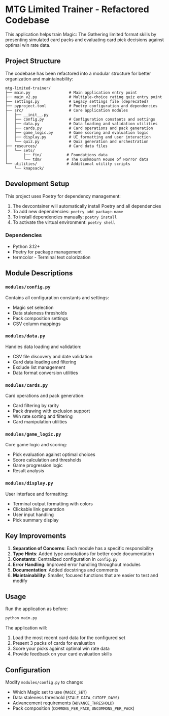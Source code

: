 # MTG Limited Trainer - Refactored Codebase

This application helps train Magic: The Gathering limited format skills by presenting simulated card packs and evaluating card pick decisions against optimal win rate data.

## Project Structure

The codebase has been refactored into a modular structure for better organization and maintainability:

```
mtg-limited-trainer/
├── main.py                 # Main application entry point
├── main_v2.py              # Multiple-choice rating quiz entry point
├── settings.py             # Legacy settings file (deprecated)
├── pyproject.toml          # Poetry configuration and dependencies
├── src/                    # Core application modules
│   ├── __init__.py
│   ├── config.py           # Configuration constants and settings
│   ├── data.py             # Data loading and validation utilities
│   ├── cards.py            # Card operations and pack generation
│   ├── game_logic.py       # Game scoring and evaluation logic
│   ├── display.py          # UI formatting and user interaction
│   └── quiz.py             # Quiz generation and orchestration
├── resources/              # Card data files
│   └── sets/
│       ├── fin/           # Foundations data
│       └── tdm/           # The Duskmourn House of Horror data
└── utilities/             # Additional utility scripts
    └── knapsack/
```

## Development Setup

This project uses Poetry for dependency management:

1. The devcontainer will automatically install Poetry and all dependencies
2. To add new dependencies: `poetry add package-name`
3. To install dependencies manually: `poetry install`
4. To activate the virtual environment: `poetry shell`

### Dependencies

- Python 3.12+
- Poetry for package management
- termcolor - Terminal text colorization

## Module Descriptions

### `modules/config.py`
Contains all configuration constants and settings:
- Magic set selection
- Data staleness thresholds
- Pack composition settings
- CSV column mappings

### `modules/data.py`
Handles data loading and validation:
- CSV file discovery and date validation
- Card data loading and filtering
- Exclude list management
- Data format conversion utilities

### `modules/cards.py`
Card operations and pack generation:
- Card filtering by rarity
- Pack drawing with exclusion support
- Win rate sorting and filtering
- Card manipulation utilities

### `modules/game_logic.py`
Core game logic and scoring:
- Pick evaluation against optimal choices
- Score calculation and thresholds
- Game progression logic
- Result analysis

### `modules/display.py`
User interface and formatting:
- Terminal output formatting with colors
- Clickable link generation
- User input handling
- Pick summary display

## Key Improvements

1. **Separation of Concerns**: Each module has a specific responsibility
2. **Type Hints**: Added type annotations for better code documentation
3. **Constants**: Centralized configuration in `config.py`
4. **Error Handling**: Improved error handling throughout modules
5. **Documentation**: Added docstrings and comments
6. **Maintainability**: Smaller, focused functions that are easier to test and modify

## Usage

Run the application as before:

```bash
python main.py
```

The application will:
1. Load the most recent card data for the configured set
2. Present 3 packs of cards for evaluation
3. Score your picks against optimal win rate data
4. Provide feedback on your card evaluation skills

## Configuration

Modify `modules/config.py` to change:
- Which Magic set to use (`MAGIC_SET`)
- Data staleness threshold (`STALE_DATA_CUTOFF_DAYS`)
- Advancement requirements (`ADVANCE_THRESHOLD`)
- Pack composition (`COMMONS_PER_PACK`, `UNCOMMONS_PER_PACK`)
